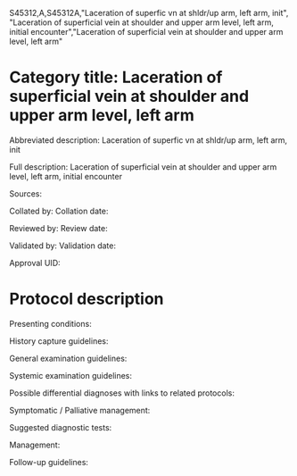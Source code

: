 S45312,A,S45312A,"Laceration of superfic vn at shldr/up arm, left arm, init", "Laceration of superficial vein at shoulder and upper arm level, left arm, initial encounter","Laceration of superficial vein at shoulder and upper arm level, left arm"
# Category title: Laceration of superficial vein at shoulder and upper arm level, left arm

Abbreviated description: Laceration of superfic vn at shldr/up arm, left arm, init

Full description: Laceration of superficial vein at shoulder and upper arm level, left arm, initial encounter

Sources:

Collated by:
Collation date:

Reviewed by:
Review date:

Validated by:
Validation date:

Approval UID:

# Protocol description

Presenting conditions:

History capture guidelines:

General examination guidelines:

Systemic examination guidelines:

Possible differential diagnoses with links to related protocols:

Symptomatic / Palliative management:

Suggested diagnostic tests:

Management:

Follow-up guidelines:
